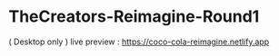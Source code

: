 ﻿# TheCreators-Reimagine-Round1

 
( Desktop only ) 
 live preview : https://coco-cola-reimagine.netlify.app
